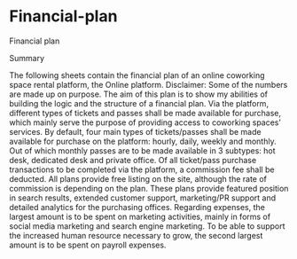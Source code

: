 # Financial-plan


Financial plan


Summary


The following sheets contain the financial plan of an online coworking space rental platform, the Online platform. Disclaimer: Some of the numbers are made up on purpose. The aim of this plan is to show my abilities of building the logic and the structure of a financial plan. 
Via the platform, different types of tickets and passes shall be made available for purchase, which mainly serve the purpose of providing access to coworking spaces’ services. By default, four main types of tickets/passes shall be made available for purchase on the platform: hourly, daily, weekly and monthly. Out of which monthly passes are to be made available in 3 subtypes: hot desk, dedicated desk and private office.
Of all ticket/pass purchase transactions to be completed via the platform, a commission fee shall be deducted. All plans provide free listing on the site, although the rate of commission is depending on the plan. These plans provide featured position in search results, extended customer support, marketing/PR support and detailed analytics for the purchasing offices.
Regarding expenses, the largest amount is to be spent on marketing activities, mainly in forms of social media marketing and search engine marketing. To be able to support the increased human resource necessary to grow, the second largest amount is to be spent on payroll expenses.

